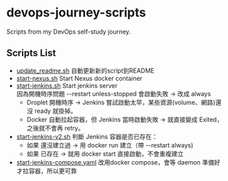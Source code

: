 # devops-journey-scripts
Scripts from my DevOps self-study journey.

## Scripts List
<!-- SCRIPTS-LIST:START -->
- [update_readme.sh](./update_readme.sh)
  自動更新新的script到README
- [start-nexus.sh](./start-nexus.sh)
  Start Nexus docker container
- [start-jenkins.sh](./start-jenkins.sh)
  Start jenkins server  
  因為開機時序問題 --restart unless-stopped 會啟動失敗 → 改成 always
  - Droplet 開機時序 → Jenkins 嘗試啟動太早，某些資源(volume、網路)還沒 ready 就掛掉。
  - Docker 自動拉起容器，但 Jenkins 當時啟動失敗 → 就直接變成 Exited，之後就不會再 retry。
- [start-jenkins-v2.sh](./start-jenkins-v2.sh)
  判斷 Jenkins 容器是否已存在：
  - 如果 還沒建立過 → 用 docker run 建立（帶 --restart always)
  - 如果 已存在 → 就用 docker start 直接啟動，不會重複建立
- [start-jenkins-compose.yaml](./start-jenkins-compose.yaml)
  改用docker compose，會等 daemon 準備好才拉容器，所以更可靠
<!-- SCRIPTS-LIST:END -->
